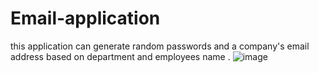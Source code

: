 # Email-application
this application can generate random passwords and a company's email address based on department and employees name .
![image](https://user-images.githubusercontent.com/115403319/226140805-fded3c30-88f1-48a6-9967-745e7953a9ca.png)
